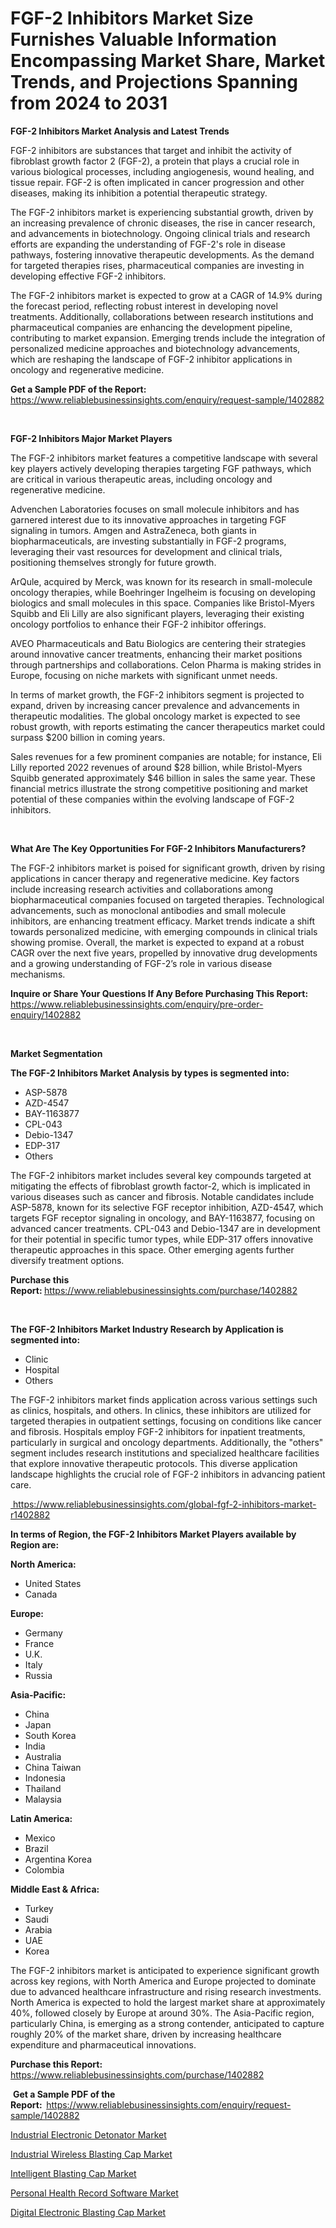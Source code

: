 <p><h1>FGF-2 Inhibitors Market Size Furnishes Valuable Information Encompassing Market Share, Market Trends, and Projections Spanning from 2024 to 2031</h1></p><p><strong>FGF-2 Inhibitors Market Analysis and Latest Trends</strong></p>
<p><p>FGF-2 inhibitors are substances that target and inhibit the activity of fibroblast growth factor 2 (FGF-2), a protein that plays a crucial role in various biological processes, including angiogenesis, wound healing, and tissue repair. FGF-2 is often implicated in cancer progression and other diseases, making its inhibition a potential therapeutic strategy. </p><p>The FGF-2 inhibitors market is experiencing substantial growth, driven by an increasing prevalence of chronic diseases, the rise in cancer research, and advancements in biotechnology. Ongoing clinical trials and research efforts are expanding the understanding of FGF-2's role in disease pathways, fostering innovative therapeutic developments. As the demand for targeted therapies rises, pharmaceutical companies are investing in developing effective FGF-2 inhibitors.</p><p>The FGF-2 inhibitors market is expected to grow at a CAGR of 14.9% during the forecast period, reflecting robust interest in developing novel treatments. Additionally, collaborations between research institutions and pharmaceutical companies are enhancing the development pipeline, contributing to market expansion. Emerging trends include the integration of personalized medicine approaches and biotechnology advancements, which are reshaping the landscape of FGF-2 inhibitor applications in oncology and regenerative medicine.</p></p>
<p><strong>Get a Sample PDF of the Report:&nbsp;</strong> <a href="https://www.reliablebusinessinsights.com/enquiry/request-sample/1402882?utm_campaign=1734&utm_medium=2&utm_source=Github&utm_content=ia&utm_term=23102024&utm_id=fgf-2-inhibitors">https://www.reliablebusinessinsights.com/enquiry/request-sample/1402882</a></p>
<p>&nbsp;</p>
<p><strong>FGF-2 Inhibitors Major Market Players</strong></p>
<p><p>The FGF-2 inhibitors market features a competitive landscape with several key players actively developing therapies targeting FGF pathways, which are critical in various therapeutic areas, including oncology and regenerative medicine. </p><p>Advenchen Laboratories focuses on small molecule inhibitors and has garnered interest due to its innovative approaches in targeting FGF signaling in tumors. Amgen and AstraZeneca, both giants in biopharmaceuticals, are investing substantially in FGF-2 programs, leveraging their vast resources for development and clinical trials, positioning themselves strongly for future growth.</p><p>ArQule, acquired by Merck, was known for its research in small-molecule oncology therapies, while Boehringer Ingelheim is focusing on developing biologics and small molecules in this space. Companies like Bristol-Myers Squibb and Eli Lilly are also significant players, leveraging their existing oncology portfolios to enhance their FGF-2 inhibitor offerings.</p><p>AVEO Pharmaceuticals and Batu Biologics are centering their strategies around innovative cancer treatments, enhancing their market positions through partnerships and collaborations. Celon Pharma is making strides in Europe, focusing on niche markets with significant unmet needs.</p><p>In terms of market growth, the FGF-2 inhibitors segment is projected to expand, driven by increasing cancer prevalence and advancements in therapeutic modalities. The global oncology market is expected to see robust growth, with reports estimating the cancer therapeutics market could surpass $200 billion in coming years.</p><p>Sales revenues for a few prominent companies are notable; for instance, Eli Lilly reported 2022 revenues of around $28 billion, while Bristol-Myers Squibb generated approximately $46 billion in sales the same year. These financial metrics illustrate the strong competitive positioning and market potential of these companies within the evolving landscape of FGF-2 inhibitors.</p></p>
<p>&nbsp;</p>
<p><strong>What Are The Key Opportunities For FGF-2 Inhibitors Manufacturers?</strong></p>
<p><p>The FGF-2 inhibitors market is poised for significant growth, driven by rising applications in cancer therapy and regenerative medicine. Key factors include increasing research activities and collaborations among biopharmaceutical companies focused on targeted therapies. Technological advancements, such as monoclonal antibodies and small molecule inhibitors, are enhancing treatment efficacy. Market trends indicate a shift towards personalized medicine, with emerging compounds in clinical trials showing promise. Overall, the market is expected to expand at a robust CAGR over the next five years, propelled by innovative drug developments and a growing understanding of FGF-2’s role in various disease mechanisms.</p></p>
<p><strong>Inquire or Share Your Questions If Any Before Purchasing This Report:</strong> <a href="https://www.reliablebusinessinsights.com/enquiry/pre-order-enquiry/1402882?utm_campaign=1734&utm_medium=2&utm_source=Github&utm_content=ia&utm_term=23102024&utm_id=fgf-2-inhibitors">https://www.reliablebusinessinsights.com/enquiry/pre-order-enquiry/1402882</a></p>
<p>&nbsp;</p>
<p><strong>Market Segmentation</strong></p>
<p><strong>The FGF-2 Inhibitors Market Analysis by types is segmented into:</strong></p>
<p><ul><li>ASP-5878</li><li>AZD-4547</li><li>BAY-1163877</li><li>CPL-043</li><li>Debio-1347</li><li>EDP-317</li><li>Others</li></ul></p>
<p><p>The FGF-2 inhibitors market includes several key compounds targeted at mitigating the effects of fibroblast growth factor-2, which is implicated in various diseases such as cancer and fibrosis. Notable candidates include ASP-5878, known for its selective FGF receptor inhibition, AZD-4547, which targets FGF receptor signaling in oncology, and BAY-1163877, focusing on advanced cancer treatments. CPL-043 and Debio-1347 are in development for their potential in specific tumor types, while EDP-317 offers innovative therapeutic approaches in this space. Other emerging agents further diversify treatment options.</p></p>
<p><strong>Purchase this Report:&nbsp;</strong><a href="https://www.reliablebusinessinsights.com/purchase/1402882?utm_campaign=1734&utm_medium=2&utm_source=Github&utm_content=ia&utm_term=23102024&utm_id=fgf-2-inhibitors">https://www.reliablebusinessinsights.com/purchase/1402882</a></p>
<p>&nbsp;</p>
<p><strong>The FGF-2 Inhibitors Market Industry Research by Application is segmented into:</strong></p>
<p><ul><li>Clinic</li><li>Hospital</li><li>Others</li></ul></p>
<p><p>The FGF-2 inhibitors market finds application across various settings such as clinics, hospitals, and others. In clinics, these inhibitors are utilized for targeted therapies in outpatient settings, focusing on conditions like cancer and fibrosis. Hospitals employ FGF-2 inhibitors for inpatient treatments, particularly in surgical and oncology departments. Additionally, the "others" segment includes research institutions and specialized healthcare facilities that explore innovative therapeutic protocols. This diverse application landscape highlights the crucial role of FGF-2 inhibitors in advancing patient care.</p></p>
<p><a href="https://www.reliablebusinessinsights.com/global-fgf-2-inhibitors-market-r1402882?utm_campaign=1734&utm_medium=2&utm_source=Github&utm_content=ia&utm_term=23102024&utm_id=fgf-2-inhibitors">&nbsp;https://www.reliablebusinessinsights.com/global-fgf-2-inhibitors-market-r1402882</a></p>
<p><strong>In terms of Region, the FGF-2 Inhibitors Market Players available by Region are:</strong></p>
<p>
    <p> <strong> North America: </strong>
        <ul>
            <li>United States</li>
            <li>Canada</li>
        </ul>
        </p> 
    <p> <strong> Europe: </strong>
        <ul>
            <li>Germany</li>
            <li>France</li>
            <li>U.K.</li>
            <li>Italy</li>
            <li>Russia</li>
        </ul>
        </p> 
    <p> <strong> Asia-Pacific: </strong>
        <ul>
            <li>China</li>
            <li>Japan</li>
            <li>South Korea</li>
            <li>India</li>
            <li>Australia</li>
            <li>China Taiwan</li>
            <li>Indonesia</li>
            <li>Thailand</li>
            <li>Malaysia</li>
        </ul>
        </p> 
    <p> <strong> Latin America: </strong>
        <ul>
            <li>Mexico</li>
            <li>Brazil</li>
            <li>Argentina Korea</li>
            <li>Colombia</li>
        </ul>
        </p> 
    <p> <strong> Middle East & Africa: </strong>
        <ul>
            <li>Turkey</li>
            <li>Saudi</li>
            <li>Arabia</li>
            <li>UAE</li>
            <li>Korea</li>
        </ul>
    </p>
    </p>
<p><p>The FGF-2 inhibitors market is anticipated to experience significant growth across key regions, with North America and Europe projected to dominate due to advanced healthcare infrastructure and rising research investments. North America is expected to hold the largest market share at approximately 40%, followed closely by Europe at around 30%. The Asia-Pacific region, particularly China, is emerging as a strong contender, anticipated to capture roughly 20% of the market share, driven by increasing healthcare expenditure and pharmaceutical innovations.</p></p>
<p><strong>Purchase this Report: </strong><a href="https://www.reliablebusinessinsights.com/purchase/1402882?utm_campaign=1734&utm_medium=2&utm_source=Github&utm_content=ia&utm_term=23102024&utm_id=fgf-2-inhibitors">https://www.reliablebusinessinsights.com/purchase/1402882</a></p>
<p>&nbsp;<strong>Get a Sample PDF of the Report:&nbsp;&nbsp;</strong><a href="https://www.reliablebusinessinsights.com/enquiry/request-sample/1402882?utm_campaign=1734&utm_medium=2&utm_source=Github&utm_content=ia&utm_term=23102024&utm_id=fgf-2-inhibitors">https://www.reliablebusinessinsights.com/enquiry/request-sample/1402882</a></p>
<p><strong></strong></p>
<p><p><a href="https://www.linkedin.com/pulse/industrial-electronic-detonator-market-global-regional-analysis-3ve9f?utm_campaign=1734&utm_medium=2&utm_source=Github&utm_content=ia&utm_term=23102024&utm_id=fgf-2-inhibitors">Industrial Electronic Detonator Market</a></p><p><a href="https://www.linkedin.com/pulse/industrial-wireless-blasting-cap-industry-forecast-market-shifts-b2q3f?utm_campaign=1734&utm_medium=2&utm_source=Github&utm_content=ia&utm_term=23102024&utm_id=fgf-2-inhibitors">Industrial Wireless Blasting Cap Market</a></p><p><a href="https://www.linkedin.com/pulse/intelligent-blasting-cap-market-size-share-competitive-landscape-qofqf?utm_campaign=1734&utm_medium=2&utm_source=Github&utm_content=ia&utm_term=23102024&utm_id=fgf-2-inhibitors">Intelligent Blasting Cap Market</a></p><p><a href="https://github.com/ygfu6u/Market-Research-Report-List-1/blob/main/personal-health-record-software-market.md?utm_campaign=1734&utm_medium=2&utm_source=Github&utm_content=ia&utm_term=23102024&utm_id=fgf-2-inhibitors">Personal Health Record Software Market</a></p><p><a href="https://www.linkedin.com/pulse/global-digital-electronic-blasting-cap-market-analysis-key-trends-lvo1f?utm_campaign=1734&utm_medium=2&utm_source=Github&utm_content=ia&utm_term=23102024&utm_id=fgf-2-inhibitors">Digital Electronic Blasting Cap Market</a></p></p>